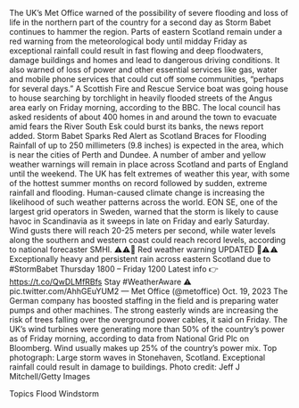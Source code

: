 The UK’s Met Office warned of the possibility of severe flooding and loss of life in the northern part of the country for a second day as Storm Babet continues to hammer the region.
Parts of eastern Scotland remain under a red warning from the meteorological body until midday Friday as exceptional rainfall could result in fast flowing and deep floodwaters, damage buildings and homes and lead to dangerous driving conditions. It also warned of loss of power and other essential services like gas, water and mobile phone services that could cut off some communities, “perhaps for several days.”
A Scottish Fire and Rescue Service boat was going house to house searching by torchlight in heavily flooded streets of the Angus area early on Friday morning, according to the BBC. The local council has asked residents of about 400 homes in and around the town to evacuate amid fears the River South Esk could burst its banks, the news report added.
Storm Babet Sparks Red Alert as Scotland Braces for Flooding
Rainfall of up to 250 millimeters (9.8 inches) is expected in the area, which is near the cities of Perth and Dundee. A number of amber and yellow weather warnings will remain in place across Scotland and parts of England until the weekend.
The UK has felt extremes of weather this year, with some of the hottest summer months on record followed by sudden, extreme rainfall and flooding. Human-caused climate change is increasing the likelihood of such weather patterns across the world.
EON SE, one of the largest grid operators in Sweden, warned that the storm is likely to cause havoc in Scandinavia as it sweeps in late on Friday and early Saturday.
Wind gusts there will reach 20-25 meters per second, while water levels along the southern and western coast could reach record levels, according to national forecaster SMHI.
⚠️⚠️🔴 Red weather warning UPDATED 🔴⚠️⚠️
Exceptionally heavy and persistent rain across eastern Scotland due to #StormBabet
Thursday 1800 – Friday 1200
Latest info 👉 https://t.co/QwDLMfRBfs
Stay #WeatherAware ⚠️ pic.twitter.com/AhhGEuYUM2
— Met Office (@metoffice) Oct. 19, 2023
The German company has boosted staffing in the field and is preparing water pumps and other machines. The strong easterly winds are increasing the risk of trees falling over the overground power cables, it said on Friday.
The UK’s wind turbines were generating more than 50% of the country’s power as of Friday morning, according to data from National Grid Plc on Bloomberg. Wind usually makes up 25% of the country’s power mix.
Top photograph: Large storm waves in Stonehaven, Scotland. Exceptional rainfall could result in damage to buildings. Photo credit: Jeff J Mitchell/Getty Images

Topics
Flood
Windstorm
